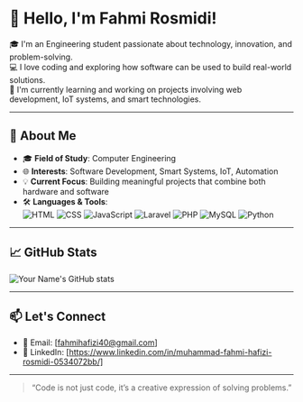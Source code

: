 # 👋 Hello, I'm Fahmi Rosmidi!

🎓 I'm an Engineering student passionate about technology, innovation, and problem-solving.  
💻 I love coding and exploring how software can be used to build real-world solutions.  
🔧 I'm currently learning and working on projects involving web development, IoT systems, and smart technologies.

---

## 🚀 About Me

- 🎓 **Field of Study**: Computer Engineering  
- 🌐 **Interests**: Software Development, Smart Systems, IoT, Automation  
- 💡 **Current Focus**: Building meaningful projects that combine both hardware and software  
- 🛠️ **Languages & Tools**:  
  ![HTML](https://img.shields.io/badge/HTML5-E34F26?style=flat&logo=html5&logoColor=white)
  ![CSS](https://img.shields.io/badge/CSS3-1572B6?style=flat&logo=css3&logoColor=white)
  ![JavaScript](https://img.shields.io/badge/JavaScript-F7DF1E?style=flat&logo=javascript&logoColor=black)
  ![Laravel](https://img.shields.io/badge/Laravel-FF2D20?style=flat&logo=laravel&logoColor=white)
  ![PHP](https://img.shields.io/badge/PHP-777BB4?style=flat&logo=php&logoColor=white)
  ![MySQL](https://img.shields.io/badge/MySQL-4479A1?style=flat&logo=mysql&logoColor=white)
  ![Python](https://img.shields.io/badge/Python-3776AB?style=flat&logo=python&logoColor=white)

---

## 📈 GitHub Stats

![Your Name's GitHub stats](https://github-readme-stats.vercel.app/api?username=famipiji&show_icons=true&theme=tokyonight)

---

## 📫 Let's Connect

- 💌 Email: [fahmihafizi40@gmail.com]  
- 💼 LinkedIn: [https://www.linkedin.com/in/muhammad-fahmi-hafizi-rosmidi-0534072bb/]

---

> “Code is not just code, it’s a creative expression of solving problems.”  
